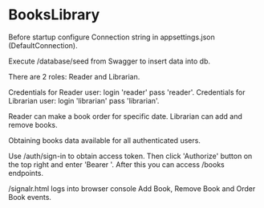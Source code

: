 # BooksLibrary

Before startup configure Connection string in appsettings.json (DefaultConnection).

Execute /database/seed from Swagger to insert data into db.

There are 2 roles: Reader and Librarian.

Credentials for Reader user: login 'reader' pass 'reader'.
Credentials for Librarian user: login 'librarian' pass 'librarian'.

Reader can make a book order for specific date.
Librarian can add and remove books.

Obtaining books data available for all authenticated users.

Use /auth/sign-in to obtain access token. Then click 'Authorize' button on the top right and enter 'Bearer <token value>'. After this you can access /books endpoints.

/signalr.html logs into browser console Add Book, Remove Book and Order Book events.